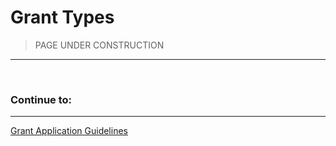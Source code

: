 # Grant Types <!-- omit in toc -->

>PAGE UNDER CONSTRUCTION
---

<br/>

<!---

| FUNDING STREAMS              | GRANT TYPE                        | MAX $      |                                         DETAILS |
| ---------------------------- | :---------------------------------- | :--------- | ----------------------------------------------: |
| **Developer Grants**         |                                     |
|                              | Open Source Dev, First-time Grant          | ($0-25k)   |           [details](#open-source-dev-first-time-grant) |
|                              | Open Source Dev, Repeat / Follow-up Grant         | ($25-250k) |           [details](#open-source-dev-repeat-grant) |
| **Community Grants**         |                                     |            |
|                              | Stacks Community Builder Grant      | ($0-10k)   |      [details](#stacks-community-builder-grant) |
|                              | Stacks Education Grant              | ($0-10k)   |              [details](#stacks-education-grant) |
|                              | Stacks Event Grant                  | ($0-10k)   |                  [details](#stacks-event-grant) |
|                              | Stacks Chapter Grant (by Region)    | (Varies)   |      [details](#stacks-chapter-grant-by-region) |
| **Wishlist Grants**          |                                     |            |
|                              | Wishlist Grants                     | (Varies)   |                     [details](#wishlist-grants) |
| **Advanced Support**         |                                     |            |
|                              | Stacks Foundation Resident Program  | (Varies)   |  [details](#stacks-foundation-resident-program) |
|                              | Stacks Foundation Direct Investment | (Varies)   | [details](#stacks-foundation-direct-investment) |
| **Ecosystem Partner Grants** |                                     |            |
|                              | ALEX Lab Foundation Grant                   | (Varies)   |                     [details](#alex-lab-foundation-grant) |
| **Affiliated Organizations** |                                     |            |
|                              | Stacks Web3 Startup Lab             | (Varies)   |             [details](#stacks-web3-startup-lab) |
|                              | Stacks Accelerator                  | (Varies)   |                  [details](#stacks-accelerator) |
|                              | The Mintery             | (Varies)   |             [details](#the-mintery) |
|                              | Bitcoin Odyssey                  | (Varies)   |                  [details](#the-bitcoin-odyssey) |
|                              |                                     |


</br>

## Developer Grants
---

</br>

### Open Source Dev, First-time Grant

This is the best place for developers new to the Stacks Foundation grant process to start.  Funding for new and novel, technology-rich grants available from $0 to $25k.

</br>

### Open Source Dev, Repeat / Follow-up Grant

Once you have an Open Source Dev, First-time Grant under your belt, we encourage developers to apply for an Open Source Dev, Repeat / Follow-up Grant.  Having a relationship with a developer, a team, and/or a project provides opportunities for increased funding.  Grants available from $25k to $250k.

</br>

## Community Grants
---

</br>

### Stacks Community Builder Grant

This is a great place for individuals or teams looking to champion community building efforts to start.  Funding available from $0 to $10k.

</br>

### Stacks Education Grant

This is a great place for individuals or teams looking to champion educational efforts (technical or otherwise) to start.  Funding available from $0 to $10k.

</br>

### Stacks Event Grant

This is a great place for individuals or teams looking to put on their own Stacks-related event (virtual or IRL).  This is also a great place for event coordinators to start if they are looking for sponsorship for a Stacks-related event their are planning.  Funding available from $0 to $10k.

</br>

### Stacks Chapter Grants (by Region)
The Chapters Program supports community leaders around the world in onboarding more builders and developers to the Stacks network, increasing access to STX tokens, and educating local communities on our mission of delivering a user-owned internet. If you are interested in starting a Stacks Chapter in your region, we strongly encourage you to apply for one of the other three types of Community Grants first and use that as an opportunity to build a relationship with the Stacks Foundation team.</br>
[Learn More](https://stacks.org/stacks-chapters-collective-impact)

</br>

## Wishlist Grants
---

<i>Wishlist Grants are a set of ideas put forth by the community to be listed as a sort of bounty grant for teams to apply for and build out for the community.  We (the Stacks Foundation) consider Wishlist Grants to be a top priority and hope to have 50% of all grants awarded be for high-impact, community-suggested Wishlist Grants within the next 6 months.</i>

- ### List of Available Wishlist Grants Coming Soon

- ### Wishlist Idea Submission Process
  >You can submit ideas for the Wishlist that the community can then discuss. A submission for an idea doesn't need to be a fully fledged concept to be posted. </br>
  [Submit Ideas Here](https://grants.stacks.org/)</br>
  [Join the conversation](https://github.com/stacksgov/Stacks-Grants-Launchpad/discussions/categories/ideas)

</br>

## Advanced Support
---

</br>

### Stacks Foundation Residence Program

The Residance program aims to create opportunities for leaders and teams to continue to build out the Stacks Ecosystem as subject matter experts. Our first cohort of residents is focused on key areas of the ecosystem, including governance, DAOs, token community management, NFTs, and Stacking. Below is an update from each resident and their respective projects.</br>[Learn More](https://stacks.org/introducing-stacks-residents).  We (the Stacks Foundation) treat the selection of Residents with the highest level of scrutiny and suggest applying for other grants prior to applying for a Residency. Residents are expected to produce code, tooling, resources, etc that enable to Stacks ecosystem to benefit from their contributions long after the conclusion of their Residency.

</br>

## Ecosystem Partner Grants
---

</br>

### ALEX Lab Foundation Grant
Interested in building on ALEX?  Apply for a grant through the first (of potentially many) Ecosystem Partner Grants.  All of the specifics are being worked out, but once we have a collection of applications to review, we (the Stacks Foundation) and the ALEX Lab Foundation will be able to quickly work together to figure out all of the specifics. 

Once the process has been fine tuned, we hope to offer a similar arrangement to other partner organizations from within the Stacks Ecosystem.</br>

</br>

## Affiliated Organizations

</br>

### The Stacks Startup Lab
Jumpstart you Web3 Future. Fast!</br>
A 2-month step-by-step bootcamps for startups with 1 on 1 mentorship - offering founders everything they need to build a team and a solid Web3 startup fast!</br>
https://web3startuplab.io/

---

### [Stacks Ventures](https://stacksventures.io/)
- ### <u>Stacks Web3 Startup Lab</u>
   A 2-month step-by-step bootcamp for startups with 1 on 1 mentorship offering everything founders need to build their team and a solid Web3 startup core to get fast tracked to Stacks Ventures for growth and raising funds.</br>
  https://www.web3startuplab.io

- #### <u>Stacks Accelerator</u>
   3-month mentorship-driven program for teams building the internet of our future.</br>
Modeled after the most effective global programs and built by accelerator veterans, the Stacks Accelerator will bring you exactly what you need, when you need it.</br>
https://stacks.ac

---
### The Mintery
 The Mintery is a place for creatives.</br>
A mentorship-driven program helping creators launch successful Bitcoin-secured NFTs.</br>
The Mintery takes what they've learned to help creators get what they deserve, starting with a 30-day NFT-focused program. Enter and succeed in a new economy, the metaverse, where you are fairly rewarded and always in charge.</br>
https://mintery.co

---
### The Bitcoin Odyssey
 Bitcoin, supercharged.</br>
From DeFi to DAOs, Stacks helps Bitcoin stay at the center of crypto innovation—giving entrepreneurs building on Stacks an edge. The program connects projects with Tier 1 venture capital teams to help mentor, recruit, fundraise, scale, and take new projects to market.</br>
https://www.okcoin.com/bitcoinodyssey

---
### Clarity Universe
Clarity Universe is the hub for all things related to learning Clarity, the most expressive and secure language for writing smart contracts secured by Bitcoin.</br> Find courses, key resources, and job opportunities.</br>
https://clarity-lang.org/universe

</br>

--->

### Continue to:
---
[Grant Application Guidelines](Grant-Application-Guidelines)